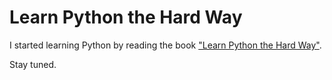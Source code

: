 # Learn Python the Hard Way

I started learning Python by reading the book ["Learn Python the Hard Way"](https://learnpythonthehardway.org/book/).

Stay tuned.
